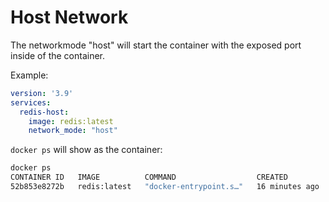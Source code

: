 # Host Network

The networkmode "host" will start the container with the exposed port inside of the container. 

Example: 

```yaml
version: '3.9'
services:
  redis-host:
    image: redis:latest
    network_mode: "host"
```

`docker ps` will show as the container:

```bash
docker ps
CONTAINER ID   IMAGE          COMMAND                  CREATED          STATUS          PORTS                     NAMES
52b853e8272b   redis:latest   "docker-entrypoint.s…"   16 minutes ago   Up 16 minutes                             mesos-16aa16b9-903f-45cc-bd77-5aacfce5d87d
```

